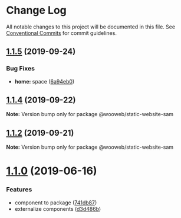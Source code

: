 # Change Log

All notable changes to this project will be documented in this file.
See [Conventional Commits](https://conventionalcommits.org) for commit guidelines.

## [1.1.5](http://github.com/samuel-gomez/compare/v1.1.4...v1.1.5) (2019-09-24)


### Bug Fixes

* **home:** space ([6a94eb0](http://github.com/samuel-gomez/commit/6a94eb0))





## [1.1.4](http://github.com/samuel-gomez/compare/v1.1.3...v1.1.4) (2019-09-22)

**Note:** Version bump only for package @wooweb/static-website-sam





## [1.1.2](http://github.com/samuel-gomez/compare/v1.1.1...v1.1.2) (2019-09-21)

**Note:** Version bump only for package @wooweb/static-website-sam





# [1.1.0](http://github.com/samuel-gomez/compare/v1.0.6...v1.1.0) (2019-06-16)


### Features

* component to package ([741db87](http://github.com/samuel-gomez/commit/741db87))
* externalize components ([d3d486b](http://github.com/samuel-gomez/commit/d3d486b))
